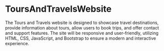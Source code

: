 # ToursAndTravelsWebsite
The Tours and Travels website is designed to showcase travel destinations, provide information about tours, allow users to book trips, and offer contact and support features. The site will be responsive and user-friendly, utilizing HTML, CSS, JavaScript, and Bootstrap to ensure a modern and interactive experience.
